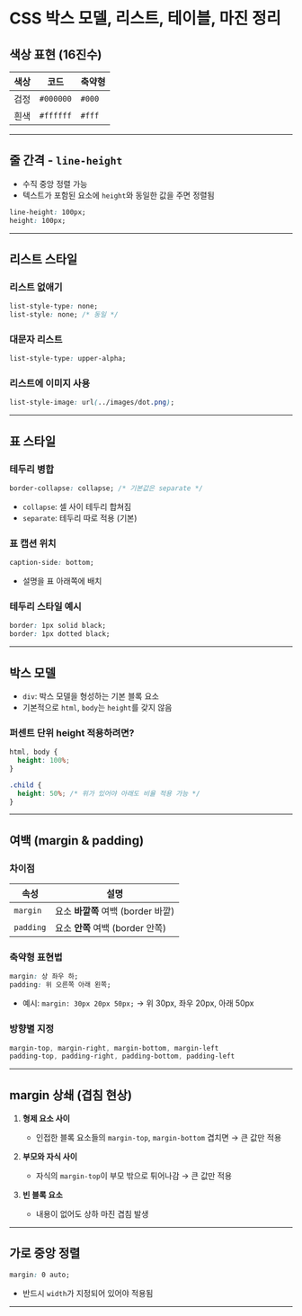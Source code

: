 #  CSS 박스 모델, 리스트, 테이블, 마진 정리

##  색상 표현 (16진수)

| 색상  | 코드 | 축약형 |
|-------|------|--------|
| 검정 | `#000000` | `#000` |
| 흰색 | `#ffffff` | `#fff` |

---

##  줄 간격 - `line-height`

- 수직 중앙 정렬 가능
- 텍스트가 포함된 요소에 `height`와 동일한 값을 주면 정렬됨

```css
line-height: 100px;
height: 100px;
```

---

##  리스트 스타일

###  리스트 없애기

```css
list-style-type: none;
list-style: none; /* 동일 */
```

###  대문자 리스트

```css
list-style-type: upper-alpha;
```

###  리스트에 이미지 사용

```css
list-style-image: url(../images/dot.png);
```

---

##  표 스타일

###  테두리 병합

```css
border-collapse: collapse; /* 기본값은 separate */
```

- `collapse`: 셀 사이 테두리 합쳐짐
- `separate`: 테두리 따로 적용 (기본)

###  표 캡션 위치

```css
caption-side: bottom;
```

- 설명을 표 아래쪽에 배치

###  테두리 스타일 예시

```css
border: 1px solid black;
border: 1px dotted black;
```

---

##  박스 모델

- `div`: 박스 모델을 형성하는 기본 블록 요소
- 기본적으로 `html`, `body`는 `height`를 갖지 않음

###  퍼센트 단위 height 적용하려면?

```css
html, body {
  height: 100%;
}

.child {
  height: 50%; /* 위가 있어야 아래도 비율 적용 가능 */
}
```

---

##  여백 (margin & padding)

###  차이점

| 속성    | 설명                   |
|---------|------------------------|
| `margin`  | 요소 **바깥쪽** 여백 (border 바깥) |
| `padding` | 요소 **안쪽** 여백 (border 안쪽) |

###  축약형 표현법

```css
margin: 상 좌우 하;
padding: 위 오른쪽 아래 왼쪽;
```

- 예시: `margin: 30px 20px 50px;`
  → 위 30px, 좌우 20px, 아래 50px

###  방향별 지정

```css
margin-top, margin-right, margin-bottom, margin-left
padding-top, padding-right, padding-bottom, padding-left
```

---

##  margin 상쇄 (겹침 현상)

1. **형제 요소 사이**
   - 인접한 블록 요소들의 `margin-top`, `margin-bottom` 겹치면 → 큰 값만 적용

2. **부모와 자식 사이**
   - 자식의 `margin-top`이 부모 밖으로 튀어나감 → 큰 값만 적용

3. **빈 블록 요소**
   - 내용이 없어도 상하 마진 겹침 발생

---

##  가로 중앙 정렬

```css
margin: 0 auto;
```

- 반드시 `width`가 지정되어 있어야 적용됨

---

